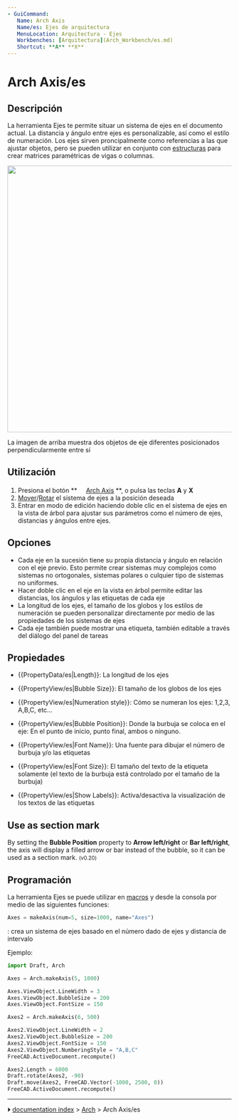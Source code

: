 ```yaml
---
- GuiCommand:
   Name: Arch Axis
   Name/es: Ejes de arquitectura
   MenuLocation: Arquitectura - Ejes
   Workbenches: [Arquitectura](Arch_Workbench/es.md)
   Shortcut: **A** **X**
---
```


# Arch Axis/es


</div>

## Descripción


<div class="mw-translate-fuzzy">

La herramienta Ejes te permite situar un sistema de ejes en el documento actual. La distancia y ángulo entre ejes es personalizable, así como el estilo de numeración. Los ejes sirven proncipalmente como referencias a las que ajustar objetos, pero se pueden utilizar en conjunto con [estructuras](Arch_Structure/es.md) para crear matrices paramétricas de vigas o columnas.


</div>

<img alt="" src=images/Arch_Axis_example.jpg  style="width:600px;">


<div class="mw-translate-fuzzy">

La imagen de arriba muestra dos objetos de eje diferentes posicionados perpendicularmente entre sí


</div>


<div class="mw-translate-fuzzy">

## Utilización


</div>


<div class="mw-translate-fuzzy">

1.  Presiona el botón **<img src="images/Arch_Axis.png" width=16px> [Arch Axis](Arch_Axis/es.md)
**, o pulsa las teclas **A** y **X**
2.  [Mover](Draft_Move/es.md)/[Rotar](Draft_Rotate/es.md) el sistema de ejes a la posición deseada
3.  Entrar en modo de edición haciendo doble clic en el sistema de ejes en la vista de árbol para ajustar sus parámetros como el número de ejes, distancias y ángulos entre ejes.


</div>

## Opciones


<div class="mw-translate-fuzzy">

-   Cada eje en la sucesión tiene su propia distancia y ángulo en relación con el eje previo. Esto permite crear sistemas muy complejos como sistemas no ortogonales, sistemas polares o culquier tipo de sistemas no uniformes.
-   Hacer doble clic en el eje en la vista en árbol permite editar las distancias, los ángulos y las etiquetas de cada eje
-   La longitud de los ejes, el tamaño de los globos y los estilos de numeración se pueden personalizar directamente por medio de las propiedades de los sistemas de ejes
-   Cada eje también puede mostrar una etiqueta, también editable a través del diálogo del panel de tareas


</div>

## Propiedades


<div class="mw-translate-fuzzy">

-    {{PropertyData/es|Length}}: La longitud de los ejes

-    {{PropertyView/es|Bubble Size}}: El tamaño de los globos de los ejes

-    {{PropertyView/es|Numeration style}}: Cómo se numeran los ejes: 1,2,3, A,B,C, etc\...

-    {{PropertyView/es|Bubble Position}}: Donde la burbuja se coloca en el eje: En el punto de inicio, punto final, ambos o ninguno.

-    {{PropertyView/es|Font Name}}: Una fuente para dibujar el número de burbuja y/o las etiquetas

-    {{PropertyView/es|Font Size}}: El tamaño del texto de la etiqueta solamente (el texto de la burbuja está controlado por el tamaño de la burbuja)

-    {{PropertyView/es|Show Labels}}: Activa/desactiva la visualización de los textos de las etiquetas


</div>

## Use as section mark 

By setting the **Bubble Position** property to **Arrow left/right** or **Bar left/right**, the axis will display a filled arrow or bar instead of the bubble, so it can be used as a section mark. <small>(v0.20)</small> 


<div class="mw-translate-fuzzy">

## Programación


</div>


<div class="mw-translate-fuzzy">

La herramienta Ejes se puede utilizar en [macros](macros/es.md) y desde la consola por medio de las siguientes funciones:


</div>


```python
Axes = makeAxis(num=5, size=1000, name="Axes")
```


<div class="mw-translate-fuzzy">


:   crea un sistema de ejes basado en el número dado de ejes y distancia de intervalo


</div>

Ejemplo:


```python
import Draft, Arch

Axes = Arch.makeAxis(5, 1000)

Axes.ViewObject.LineWidth = 3
Axes.ViewObject.BubbleSize = 200
Axes.ViewObject.FontSize = 150

Axes2 = Arch.makeAxis(6, 500)

Axes2.ViewObject.LineWidth = 2
Axes2.ViewObject.BubbleSize = 200
Axes2.ViewObject.FontSize = 150
Axes2.ViewObject.NumberingStyle = "A,B,C"
FreeCAD.ActiveDocument.recompute()

Axes2.Length = 6000
Draft.rotate(Axes2, -90)
Draft.move(Axes2, FreeCAD.Vector(-1000, 2500, 0))
FreeCAD.ActiveDocument.recompute()
```


<div class="mw-translate-fuzzy">


</div>



---
⏵ [documentation index](../README.md) > [Arch](Arch_Workbench.md) > Arch Axis/es
